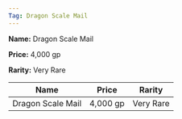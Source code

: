 ```yaml
---
Tag: Dragon Scale Mail
---
```


**Name:** Dragon Scale Mail

**Price:** 4,000 gp

**Rarity:** Very Rare

| Name     | Price     | Rarity     |
| -------- | --------- | ---------- |
| Dragon Scale Mail | 4,000 gp | Very Rare |
